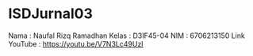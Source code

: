 # ISDJurnal03

Nama  : Naufal Rizq Ramadhan
Kelas : D3IF45-04
NIM   : 6706213150
Link YouTube : https://youtu.be/V7N3Lc49UzI

